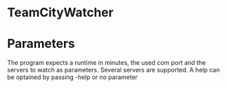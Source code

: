 TeamCityWatcher
===============

# Parameters
The program expects a runtime in minutes, the used com port and the servers to watch as parameters. Several servers are supported.
A help can be optained by passing -help or no parameter

